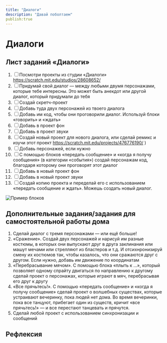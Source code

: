 ```yaml
---
title: "Диалоги"
description: "Давай поболтаем"
publish:true
---
```


#  Диалоги

## Лист заданий «Диалоги»

1. <input type="checkbox">Посмотри проекты из студии «Диалоги» https://scratch.mit.edu/studios/28608652/ 
2. <input type="checkbox">Придумай свой диалог — между любыми двумя персонажами, которые тебе интересны. Это может быть анекдот или другой диалог, который придумали до тебя
3. <input type="checkbox">Создай скретч-проект
4. <input type="checkbox">Добавь туда двух персонажей из твоего диалога
5. <input type="checkbox">Добавь им код, чтобы они проговорили диалог. Используй блоки «говорить» и «ждать»
6. <input type="checkbox">Добавь в проект фон
7. <input type="checkbox">Добавь в проект звуки
8. <input type="checkbox">Создай новый проект для нового диалога, или сделай ремикс и изучи этот проект https://scratch.mit.edu/projects/476776190/ )
9. <input type="checkbox">Добавь персонажей, если нужно
10. <input type="checkbox">С помощью блоков «передать сообщение» и «когда я получу сообщения» (в категории «события») создай персонажам код, благодаря которому они проговорят этот диалог
11. <input type="checkbox">Добавь в новый проект фон
12. <input type="checkbox">Добавь в новый проект звуки
13. <input type="checkbox">Создай копию проекта и переделай его с использованием «передать сообщение и ждать». Можешь создать новый диалог.

![Пример блоков]({{site.baseurl}}/lessons/dialogs/dialogs.png)

## Дополнительные задания/задания для самостоятельной работы дома

1. Сделай диалог с тремя персонажами — или ещё больше!
1. «Сражение». Создай двух персонажей и нарисуй им разные костюмы, в которых они выпускают друг в друга заклинания или машут мечами или стрелляют из бластеров и т.д. И отсихнронизируй смену их костюмов так, чтобы казалось, что они сражаются друг с другом. Если нужно, добавь им движение по координатам
1. «Перебрасывание мячом». С помощью блока «плыть к ...», который позволяет одному спрайту двигаться по направлению к другому сделай проект о персонажах, которые играют в мяч, перебрасывая его друг к другу
1. «Все прячьтесь!». С помощью «передать сообщение» и «когда я получу сообщение» сделай проект о волшебных существах, которые устраивают вечеринку, пока людей нет дома. Во время вечеринки, пока все танцуют, прибегает один из существ, кричит «все прячьтесь!» — и все перестают танцевать и прячутся.
1. Сделай любой проект с использованием синхронизации и сообщений

## Рефлексия




